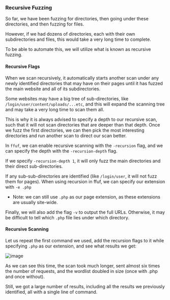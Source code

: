 ### Recursive Fuzzing

So far, we have been fuzzing for directories, then going under these directories, and then fuzzing for files. 

However, if we had dozens of directories, each with their own subdirectories and files, this would take a very long time to complete. 

To be able to automate this, we will utilize what is known as recursive fuzzing.

#### Recursive Flags
When we scan recursively, it automatically starts another scan under any newly identified directories that may have on their pages until it has fuzzed the main website and all of its subdirectories.

Some websites may have a big tree of sub-directories, like ```/login/user/content/uploads/...etc```, and this will expand the scanning tree and may take a very long time to scan them all. 

This is why it is always advised to specify a depth to our recursive scan, such that it will not scan directories that are deeper than that depth. Once we fuzz the first directories, we can then pick the most interesting directories and run another scan to direct our scan better.

In ```ffuf```, we can enable recursive scanning with the ```-recursion``` flag, and we can specify the depth with the ```-recursion-depth``` flag. 

If we specify ```-recursion-depth 1```, it will only fuzz the main directories and their direct sub-directories. 

If any sub-sub-directories are identified (like ```/login/user```, it will not fuzz them for pages). When using recursion in ffuf, we can specify our extension with ```-e .php```

* Note: we can still use ```.php``` as our page extension, as these extensions are usually site-wide.

Finally, we will also add the flag ```-v``` to output the full URLs. Otherwise, it may be difficult to tell which ```.php``` file lies under which directory.

#### Recursive Scanning

Let us repeat the first command we used, add the recursion flags to it while specifying ```.php``` as our extension, and see what results we get:

![image](https://github.com/tHeStRyNg/SecureSphereLabs/assets/118682909/c8e6e1e9-9479-4dfe-80b9-bc71e9910b19)

As we can see this time, the scan took much longer, sent almost six times the number of requests, and the wordlist doubled in size (once with .php and once without). 

Still, we got a large number of results, including all the results we previously identified, all with a single line of command.
